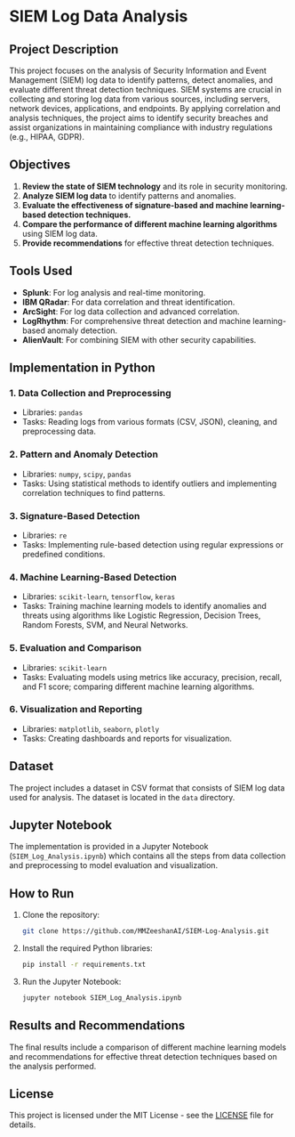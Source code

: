# SIEM Log Data Analysis

## Project Description

This project focuses on the analysis of Security Information and Event Management (SIEM) log data to identify patterns, detect anomalies, and evaluate different threat detection techniques. SIEM systems are crucial in collecting and storing log data from various sources, including servers, network devices, applications, and endpoints. By applying correlation and analysis techniques, the project aims to identify security breaches and assist organizations in maintaining compliance with industry regulations (e.g., HIPAA, GDPR).

## Objectives

1. **Review the state of SIEM technology** and its role in security monitoring.
2. **Analyze SIEM log data** to identify patterns and anomalies.
3. **Evaluate the effectiveness of signature-based and machine learning-based detection techniques.**
4. **Compare the performance of different machine learning algorithms** using SIEM log data.
5. **Provide recommendations** for effective threat detection techniques.

## Tools Used

- **Splunk**: For log analysis and real-time monitoring.
- **IBM QRadar**: For data correlation and threat identification.
- **ArcSight**: For log data collection and advanced correlation.
- **LogRhythm**: For comprehensive threat detection and machine learning-based anomaly detection.
- **AlienVault**: For combining SIEM with other security capabilities.

## Implementation in Python

### 1. Data Collection and Preprocessing
- Libraries: `pandas`
- Tasks: Reading logs from various formats (CSV, JSON), cleaning, and preprocessing data.

### 2. Pattern and Anomaly Detection
- Libraries: `numpy`, `scipy`, `pandas`
- Tasks: Using statistical methods to identify outliers and implementing correlation techniques to find patterns.

### 3. Signature-Based Detection
- Libraries: `re`
- Tasks: Implementing rule-based detection using regular expressions or predefined conditions.

### 4. Machine Learning-Based Detection
- Libraries: `scikit-learn`, `tensorflow`, `keras`
- Tasks: Training machine learning models to identify anomalies and threats using algorithms like Logistic Regression, Decision Trees, Random Forests, SVM, and Neural Networks.

### 5. Evaluation and Comparison
- Libraries: `scikit-learn`
- Tasks: Evaluating models using metrics like accuracy, precision, recall, and F1 score; comparing different machine learning algorithms.

### 6. Visualization and Reporting
- Libraries: `matplotlib`, `seaborn`, `plotly`
- Tasks: Creating dashboards and reports for visualization.

## Dataset

The project includes a dataset in CSV format that consists of SIEM log data used for analysis. The dataset is located in the `data` directory.

## Jupyter Notebook

The implementation is provided in a Jupyter Notebook (`SIEM_Log_Analysis.ipynb`) which contains all the steps from data collection and preprocessing to model evaluation and visualization.

## How to Run

1. Clone the repository:
   ```bash
   git clone https://github.com/MMZeeshanAI/SIEM-Log-Analysis.git
   ```
2. Install the required Python libraries:
   ```bash
   pip install -r requirements.txt
   ```
3. Run the Jupyter Notebook:
   ```bash
   jupyter notebook SIEM_Log_Analysis.ipynb
   ```

## Results and Recommendations

The final results include a comparison of different machine learning models and recommendations for effective threat detection techniques based on the analysis performed.

## License

This project is licensed under the MIT License - see the [LICENSE](LICENSE) file for details.
